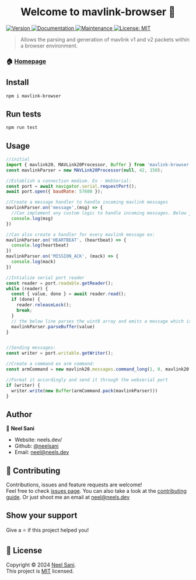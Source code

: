 <h1 align="center">Welcome to mavlink-browser 👋</h1>
<p>
  <a href="https://www.npmjs.com/package/mavlink-browser" target="_blank">
    <img alt="Version" src="https://img.shields.io/npm/v/mavlink-browser.svg">
  </a>
  <a href="https://github.com/neelsani/mavlink-browser#readme" target="_blank">
    <img alt="Documentation" src="https://img.shields.io/badge/documentation-yes-brightgreen.svg" />
  </a>
  <a href="https://github.com/neelsani/mavlink-browser/graphs/commit-activity" target="_blank">
    <img alt="Maintenance" src="https://img.shields.io/badge/Maintained%3F-yes-green.svg" />
  </a>
  <a href="https://github.com/neelsani/mavlink-browser/blob/main/LICENSE" target="_blank">
    <img alt="License: MIT" src="https://img.shields.io/github/license/neelsani/mavlink-browser" />
  </a>
</p>

> Allows the parsing and generation of mavlink v1 and v2 packets within a browser environment.

### 🏠 [Homepage](https://github.com/neelsani/mavlink-browser#readme)

## Install

```sh
npm i mavlink-browser
```

## Run tests

```sh
npm run test
```

## Usage

```javascript
//initial
import { mavlink20, MAVLink20Processor, Buffer } from 'mavlink-browser';
const mavlinkParser = new MAVLink20Processor(null, 42, 150);

//Establish a connection medium. Ex - WebSerial: 
const port = await navigator.serial.requestPort();
await port.open({ baudRate: 57600 });

//Create a message handler to handle incoming mavlink messages
mavlinkParser.on('message',(msg) => {
  //Can implement any custom logic to handle incoming messages. Below just logs the message to the console.
  console.log(msg)
})

//Can also create a handler for every mavlink message ex:
mavlinkParser.on('HEARTBEAT', (heartbeat) => {
  console.log(heartbeat)
})
mavlinkParser.on('MISSION_ACK', (mack) => {
  console.log(mack)
})

//Intialize serial port reader
const reader = port.readable.getReader();
while (reader) {
  const { value, done } = await reader.read();
  if (done) {
    reader.releaseLock();
    break;
  }
  // the below line parses the uint8 array and emits a message which is sent to the handler created above
  mavlinkParser.parseBuffer(value)
}


//Sending messages:
const writer = port.writable.getWriter();

//Create a command ex arm command:
const armCommand = new mavlink20.messages.command_long(1, 0, mavlink20.MAV_CMD_COMPONENT_ARM_DISARM, 0, 1, 0, 0, 0, 0, 0, 0);

//Format it accordingly and send it through the webserial port
if (writer) {
  writer.write(new Buffer(armCommand.pack(mavlinkParser)))
}

```
## Author

👤 **Neel Sani**

* Website: neels.dev/
* Github: [@neelsani](https://github.com/neelsani)
* Email: neel@neels.dev

## 🤝 Contributing

Contributions, issues and feature requests are welcome!<br />Feel free to check [issues page](https://github.com/neelsani/mavlink-browser/issues). You can also take a look at the [contributing guide](https://github.com/neelsani/mavlink-browser/blob/master/CONTRIBUTING.md). Or just shoot me an email at neel@neels.dev

## Show your support

Give a ⭐️ if this project helped you!

## 📝 License

Copyright © 2024 [Neel Sani](https://github.com/neelsani).<br />
This project is [MIT](https://github.com/neelsani/mavlink-browser/blob/main/LICENSE) licensed.